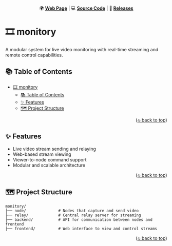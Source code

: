<!-- markdownlint-disable MD033 MD041 -->

<a id="top"></a>

<div align=center>

🌍 **[Web Page](https://imfsiddiqui.github.io/monitory)** | 💻 **[Source Code](https://github.com/imfsiddiqui/monitory)** | 🚀 **[Releases](https://github.com/imfsiddiqui/monitory/releases)**

</div>

# 🎞️ monitory

A modular system for live video monitoring with real-time streaming and remote control capabilities.

## 📚 Table of Contents

- [🎞️ monitory](#️-monitory)
  - [📚 Table of Contents](#-table-of-contents)
  - [✨ Features](#-features)
  - [🗺️ Project Structure](#️-project-structure)

<p align="right">(<a href="#top">🔝 back to top</a>)</p>

## ✨ Features

- Live video stream sending and relaying
- Web-based stream viewing
- Viewer-to-node command support
- Modular and scalable architecture

<p align="right">(<a href="#top">🔝 back to top</a>)</p>

## 🗺️ Project Structure

```shell
monitory/
├── node/              # Nodes that capture and send video
├── relay/             # Central relay server for streaming
├── backend/           # API for communication between nodes and frontend
├── frontend/          # Web interface to view and control streams
```

<p align="right">(<a href="#top">🔝 back to top</a>)</p>
